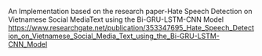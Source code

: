 An Implementation based on the research paper-Hate Speech Detection on Vietnamese Social MediaText using the Bi-GRU-LSTM-CNN Model https://www.researchgate.net/publication/353347695_Hate_Speech_Detection_on_Vietnamese_Social_Media_Text_using_the_Bi-GRU-LSTM-CNN_Model

